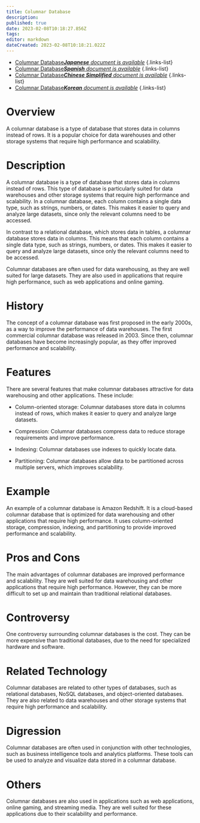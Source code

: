 ```yaml
---
title: Columnar Database
description: 
published: true
date: 2023-02-08T10:18:27.856Z
tags: 
editor: markdown
dateCreated: 2023-02-08T10:18:21.022Z
---
```


- [Columnar Database***Japanese** document is available*](/ja/Knowledge-base/Dictionary/columnar-database)
{.links-list}
- [Columnar Database***Spanish** document is available*](/es/Knowledge-base/Dictionary/columnar-database)
{.links-list}
- [Columnar Database***Chinese Simplified** document is available*](/zh/Knowledge-base/Dictionary/columnar-database)
{.links-list}
- [Columnar Database***Korean** document is available*](/ko/Knowledge-base/Dictionary/columnar-database)
{.links-list}


# Overview
A columnar database is a type of database that stores data in columns instead of rows. It is a popular choice for data warehouses and other storage systems that require high performance and scalability.

# Description
A columnar database is a type of database that stores data in columns instead of rows. This type of database is particularly suited for data warehouses and other storage systems that require high performance and scalability. In a columnar database, each column contains a single data type, such as strings, numbers, or dates. This makes it easier to query and analyze large datasets, since only the relevant columns need to be accessed.

In contrast to a relational database, which stores data in tables, a columnar database stores data in columns. This means that each column contains a single data type, such as strings, numbers, or dates. This makes it easier to query and analyze large datasets, since only the relevant columns need to be accessed.

Columnar databases are often used for data warehousing, as they are well suited for large datasets. They are also used in applications that require high performance, such as web applications and online gaming.

# History
The concept of a columnar database was first proposed in the early 2000s, as a way to improve the performance of data warehouses. The first commercial columnar database was released in 2003. Since then, columnar databases have become increasingly popular, as they offer improved performance and scalability.

# Features
There are several features that make columnar databases attractive for data warehousing and other applications. These include:

- Column-oriented storage: Columnar databases store data in columns instead of rows, which makes it easier to query and analyze large datasets.

- Compression: Columnar databases compress data to reduce storage requirements and improve performance.

- Indexing: Columnar databases use indexes to quickly locate data.

- Partitioning: Columnar databases allow data to be partitioned across multiple servers, which improves scalability.

# Example
An example of a columnar database is Amazon Redshift. It is a cloud-based columnar database that is optimized for data warehousing and other applications that require high performance. It uses column-oriented storage, compression, indexing, and partitioning to provide improved performance and scalability.

# Pros and Cons
The main advantages of columnar databases are improved performance and scalability. They are well suited for data warehousing and other applications that require high performance. However, they can be more difficult to set up and maintain than traditional relational databases.

# Controversy
One controversy surrounding columnar databases is the cost. They can be more expensive than traditional databases, due to the need for specialized hardware and software.

# Related Technology
Columnar databases are related to other types of databases, such as relational databases, NoSQL databases, and object-oriented databases. They are also related to data warehouses and other storage systems that require high performance and scalability.

# Digression
Columnar databases are often used in conjunction with other technologies, such as business intelligence tools and analytics platforms. These tools can be used to analyze and visualize data stored in a columnar database.

# Others
Columnar databases are also used in applications such as web applications, online gaming, and streaming media. They are well suited for these applications due to their scalability and performance.